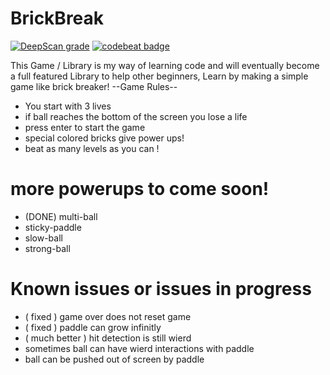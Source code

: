 # BrickBreak

[![DeepScan grade](https://deepscan.io/api/teams/3138/projects/4621/branches/37143/badge/grade.svg)](https://deepscan.io/dashboard#view=project&tid=3138&pid=4621&bid=37143)
<a href="https://codebeat.co/projects/github-com-miaklwalker-brickbreaker-master"><img alt="codebeat badge" src="https://codebeat.co/badges/cff98821-a40b-4a54-834d-306d9ae80f3d" /></a>

This Game / Library is my way of learning code and will eventually become a full featured Library to help other beginners,
Learn by making a simple game like brick breaker!
--Game Rules--
 - You start with 3 lives
 - if ball reaches the bottom of the screen you lose a life
 - press enter to start the game 
 - special colored bricks give power ups!
 - beat as many levels as you can !
 # more powerups to come soon!
 - (DONE) multi-ball
 - sticky-paddle
 - slow-ball
 - strong-ball
 # Known issues or issues in progress
 - ( fixed ) game over does not reset game
 - ( fixed ) paddle can grow infinitly
 - ( much better ) hit detection is still wierd
 - sometimes ball can have wierd interactions with paddle
 - ball can be pushed out of screen by paddle
